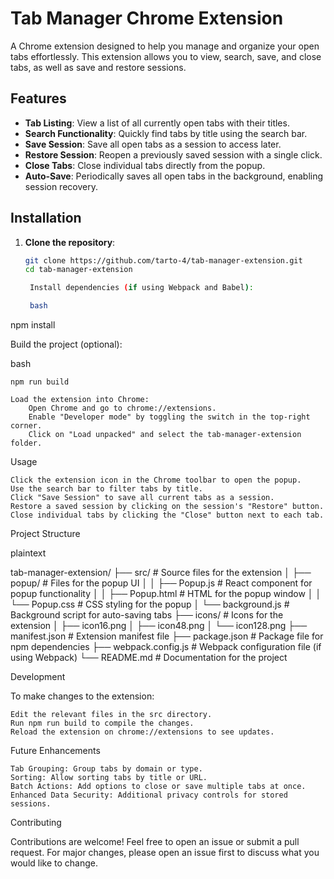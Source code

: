 # Tab Manager Chrome Extension

A Chrome extension designed to help you manage and organize your open tabs effortlessly. This extension allows you to view, search, save, and close tabs, as well as save and restore sessions.

## Features

- **Tab Listing**: View a list of all currently open tabs with their titles.
- **Search Functionality**: Quickly find tabs by title using the search bar.
- **Save Session**: Save all open tabs as a session to access later.
- **Restore Session**: Reopen a previously saved session with a single click.
- **Close Tabs**: Close individual tabs directly from the popup.
- **Auto-Save**: Periodically saves all open tabs in the background, enabling session recovery.

## Installation

1. **Clone the repository**:
   ```bash
   git clone https://github.com/tarto-4/tab-manager-extension.git
   cd tab-manager-extension

    Install dependencies (if using Webpack and Babel):

    bash

npm install

Build the project (optional):

bash

    npm run build

    Load the extension into Chrome:
        Open Chrome and go to chrome://extensions.
        Enable "Developer mode" by toggling the switch in the top-right corner.
        Click on "Load unpacked" and select the tab-manager-extension folder.

Usage

    Click the extension icon in the Chrome toolbar to open the popup.
    Use the search bar to filter tabs by title.
    Click "Save Session" to save all current tabs as a session.
    Restore a saved session by clicking on the session's "Restore" button.
    Close individual tabs by clicking the "Close" button next to each tab.

Project Structure

plaintext

tab-manager-extension/
├── src/                 # Source files for the extension
│   ├── popup/           # Files for the popup UI
│   │   ├── Popup.js     # React component for popup functionality
│   │   ├── Popup.html   # HTML for the popup window
│   │   └── Popup.css    # CSS styling for the popup
│   └── background.js    # Background script for auto-saving tabs
├── icons/               # Icons for the extension
│   ├── icon16.png
│   ├── icon48.png
│   └── icon128.png
├── manifest.json        # Extension manifest file
├── package.json         # Package file for npm dependencies
├── webpack.config.js    # Webpack configuration file (if using Webpack)
└── README.md            # Documentation for the project

Development

To make changes to the extension:

    Edit the relevant files in the src directory.
    Run npm run build to compile the changes.
    Reload the extension on chrome://extensions to see updates.

Future Enhancements

    Tab Grouping: Group tabs by domain or type.
    Sorting: Allow sorting tabs by title or URL.
    Batch Actions: Add options to close or save multiple tabs at once.
    Enhanced Data Security: Additional privacy controls for stored sessions.

Contributing

Contributions are welcome! Feel free to open an issue or submit a pull request. For major changes, please open an issue first to discuss what you would like to change.